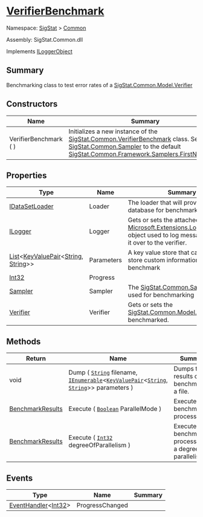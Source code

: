 # [VerifierBenchmark](./VerifierBenchmark.md)

Namespace: [SigStat]() > [Common](./README.md)

Assembly: SigStat.Common.dll

Implements [ILoggerObject](./ILoggerObject.md)

## Summary
Benchmarking class to test error rates of a [SigStat.Common.Model.Verifier](https://github.com/sigstat/sigstat/tree/develop/docs/md/SigStat/Common/Model/Verifier.md)

## Constructors

| Name | Summary | 
| --- | --- | 
| VerifierBenchmark (  ) | Initializes a new instance of the [SigStat.Common.VerifierBenchmark](https://github.com/sigstat/sigstat/tree/develop/docs/md/SigStat/Common/VerifierBenchmark.md) class.  Sets the [SigStat.Common.Sampler](https://github.com/sigstat/sigstat/tree/develop/docs/md/SigStat/Common/Sampler.md) to the default [SigStat.Common.Framework.Samplers.FirstNSampler](). | 


## Properties

| Type | Name | Summary | 
| --- | --- | --- | 
| [IDataSetLoader](./Loaders/IDataSetLoader.md) | Loader | The loader that will provide the database for benchmarking | 
| [ILogger](./VerifierBenchmark.md) | Logger | Gets or sets the attached [Microsoft.Extensions.Logging.ILogger]() object used to log messages. Hands it over to the verifier. | 
| [List](https://docs.microsoft.com/en-us/dotnet/api/System.Collections.Generic.List-1)\<[KeyValuePair](https://docs.microsoft.com/en-us/dotnet/api/System.Collections.Generic.KeyValuePair-2)\<[String](https://docs.microsoft.com/en-us/dotnet/api/System.String), [String](https://docs.microsoft.com/en-us/dotnet/api/System.String)>> | Parameters | A key value store that can be used to store custom information about the benchmark | 
| [Int32](https://docs.microsoft.com/en-us/dotnet/api/System.Int32) | Progress |  | 
| [Sampler](./Sampler.md) | Sampler | The [SigStat.Common.Sampler](https://github.com/sigstat/sigstat/tree/develop/docs/md/SigStat/Common/Sampler.md) to be used for benchmarking | 
| [Verifier](./Model/Verifier.md) | Verifier | Gets or sets the [SigStat.Common.Model.Verifier](https://github.com/sigstat/sigstat/tree/develop/docs/md/SigStat/Common/Model/Verifier.md) to be benchmarked. | 


## Methods

| Return | Name | Summary | 
| --- | --- | --- | 
| void | Dump ( [`String`](https://docs.microsoft.com/en-us/dotnet/api/System.String) filename, [`IEnumerable`](https://docs.microsoft.com/en-us/dotnet/api/System.Collections.Generic.IEnumerable-1)\<[`KeyValuePair`](https://docs.microsoft.com/en-us/dotnet/api/System.Collections.Generic.KeyValuePair-2)\<[`String`](https://docs.microsoft.com/en-us/dotnet/api/System.String), [`String`](https://docs.microsoft.com/en-us/dotnet/api/System.String)>> parameters ) | Dumps the results of the benchmark in a file. | 
| [BenchmarkResults](./BenchmarkResults.md) | Execute ( [`Boolean`](https://docs.microsoft.com/en-us/dotnet/api/System.Boolean) ParallelMode ) | Execute the benchmarking process. | 
| [BenchmarkResults](./BenchmarkResults.md) | Execute ( [`Int32`](https://docs.microsoft.com/en-us/dotnet/api/System.Int32) degreeOfParallelism ) | Execute the benchmarking process with a degree of parallelism. | 


## Events

| Type | Name | Summary | 
| --- | --- | --- | 
| [EventHandler](https://docs.microsoft.com/en-us/dotnet/api/System.EventHandler-1)\<[Int32](https://docs.microsoft.com/en-us/dotnet/api/System.Int32)> | ProgressChanged |  | 


